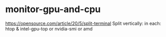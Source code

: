 # monitor-gpu-and-cpu
https://opensource.com/article/20/5/split-terminal  Split vertically: in each: htop &amp; intel-gpu-top or nvidia-smi or amd
